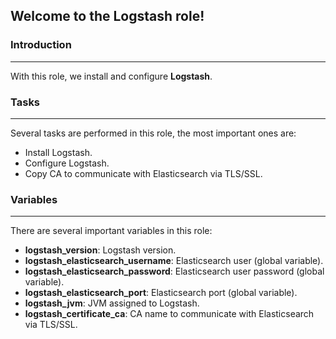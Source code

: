## Welcome to the Logstash role!

### Introduction

------

With this role, we install and configure **Logstash**.

### Tasks

------

Several tasks are performed in this role, the most important ones are:

- Install Logstash.
- Configure Logstash.
- Copy CA to communicate with Elasticsearch via TLS/SSL.

### Variables

------

There are several important variables in this role:

- **logstash_version**: Logstash version.
- **logstash_elasticsearch_username**: Elasticsearch user (global variable).
- **logstash_elasticsearch_password**: Elasticsearch user password (global variable).
- **logstash_elasticsearch_port**: Elasticsearch port (global variable).
- **logstash_jvm**: JVM assigned to Logstash.
- **logstash_certificate_ca**: CA name to communicate with Elasticsearch via TLS/SSL.

